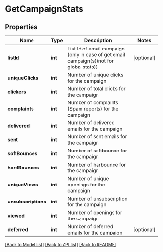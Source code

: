 # GetCampaignStats

## Properties
Name | Type | Description | Notes
------------ | ------------- | ------------- | -------------
**listId** | **int** | List Id of email campaign (only in case of get email campaign(s)(not for global stats)) | [optional] 
**uniqueClicks** | **int** | Number of unique clicks for the campaign | 
**clickers** | **int** | Number of total clicks for the campaign | 
**complaints** | **int** | Number of complaints (Spam reports) for the campaign | 
**delivered** | **int** | Number of delivered emails for the campaign | 
**sent** | **int** | Number of sent emails for the campaign | 
**softBounces** | **int** | Number of softbounce for the campaign | 
**hardBounces** | **int** | Number of harbounce for the campaign | 
**uniqueViews** | **int** | Number of unique openings for the campaign | 
**unsubscriptions** | **int** | Number of unsubscription for the campaign | 
**viewed** | **int** | Number of openings for the campaign | 
**deferred** | **int** | Number of deferred emails for the campaign | [optional] 

[[Back to Model list]](../../README.md#documentation-for-models) [[Back to API list]](../../README.md#documentation-for-api-endpoints) [[Back to README]](../../README.md)


